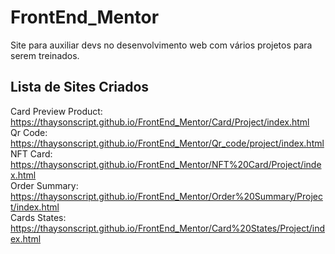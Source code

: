 # FrontEnd_Mentor

Site para auxiliar devs no desenvolvimento web com vários projetos para serem treinados.

## Lista de Sites Criados
 
Card Preview Product: https://thaysonscript.github.io/FrontEnd_Mentor/Card/Project/index.html
<br>
Qr Code: https://thaysonscript.github.io/FrontEnd_Mentor/Qr_code/project/index.html
<br>
NFT Card: https://thaysonscript.github.io/FrontEnd_Mentor/NFT%20Card/Project/index.html
<br>
Order Summary: https://thaysonscript.github.io/FrontEnd_Mentor/Order%20Summary/Project/index.html
<br>
Cards States: https://thaysonscript.github.io/FrontEnd_Mentor/Card%20States/Project/index.html
